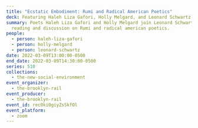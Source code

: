 ```yaml
---
title: "Ecstatic Embodiment: Rumi and Radical American Poetics"
deck: Featuring Haleh Liza Gafori, Holly Melgard, and Leonard Schwartz
summary: Poets Haleh Liza Gafori and Holly Melgard join Leonard Schwartz for a
  reading and discussion on Rumi and radical american poetics.
people:
  - person: haleh-liza-gafori
  - person: holly-melgard
  - person: leonard-schwartz
date: 2022-03-09T13:00:00-0500
end_date: 2022-03-09T14:30:00-0500
series: 510
collections:
  - the-new-social-environment
event_organizer:
  - the-brooklyn-rail
event_producer:
  - the-brooklyn-rail
event_id: rec0ki0giyZsSkfOl
event_platform:
  - zoom
---
```


